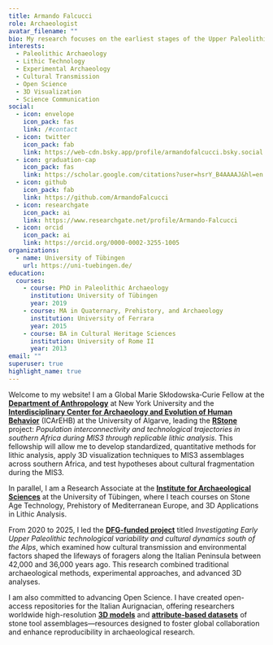 ```yaml
---
title: Armando Falcucci
role: Archaeologist
avatar_filename: ""
bio: My research focuses on the earliest stages of the Upper Paleolithic across Europe and the Levant. I am currently investigating several Aurignacian and Ahmarian sites to understand the intricate relationships between archaeological patterns, cultural transmission, demic spread, and technological convergence.
interests:
  - Paleolithic Archaeology
  - Lithic Technology
  - Experimental Archaeology
  - Cultural Transmission
  - Open Science
  - 3D Visualization
  - Science Communication
social:
  - icon: envelope
    icon_pack: fas
    link: /#contact
  - icon: twitter
    icon_pack: fab
    link: https://web-cdn.bsky.app/profile/armandofalcucci.bsky.social
  - icon: graduation-cap
    icon_pack: fas
    link: https://scholar.google.com/citations?user=hsrY_B4AAAAJ&hl=en
  - icon: github
    icon_pack: fab
    link: https://github.com/ArmandoFalcucci
  - icon: researchgate
    icon_pack: ai
    link: https://www.researchgate.net/profile/Armando-Falcucci
  - icon: orcid
    icon_pack: ai
    link: https://orcid.org/0000-0002-3255-1005
organizations:
  - name: University of Tübingen
    url: https://uni-tuebingen.de/
education:
  courses:
    - course: PhD in Paleolithic Archaeology
      institution: University of Tübingen
      year: 2019
    - course: MA in Quaternary, Prehistory, and Archaeology
      institution: University of Ferrara
      year: 2015
    - course: BA in Cultural Heritage Sciences
      institution: University of Rome II
      year: 2013
email: ""
superuser: true
highlight_name: true
---
```


Welcome to my website! I am a Global Marie Skłodowska‑Curie Fellow at the [**Department of Anthropology**](https://as.nyu.edu/departments/anthropology.html) at New York University and the [**Interdisciplinary Center for Archaeology and Evolution of Human Behavior**](https://www.icarehb.com/) (ICArEHB) at the University of Algarve, leading the [**RStone**](https://cordis.europa.eu/project/id/101152531) project: *Population interconnectivity and technological trajectories in southern Africa during MIS3 through replicable lithic analysis*. This fellowship will allow me to develop standardized, quantitative methods for lithic analysis, apply 3D visualization techniques to MIS3 assemblages across southern Africa, and test hypotheses about cultural fragmentation during the MIS3.

In parallel, I am a Research Associate at the [**Institute for Archaeological Sciences**](https://uni-tuebingen.de/en/faculties/faculty-of-science/departments/geosciences/work-groups/prehistory-and-archaeological-sciences/ina/) at the University of Tübingen, where I teach courses on Stone Age Technology, Prehistory of Mediterranean Europe, and 3D Applications in Lithic Analysis.

From 2020 to 2025, I led the [**DFG-funded project**](https://gepris.dfg.de/gepris/projekt/431809858?language=en) titled *Investigating Early Upper Paleolithic technological variability and cultural dynamics south of the Alps*, which examined how cultural transmission and environmental factors shaped the lifeways of foragers along the Italian Peninsula between 42,000 and 36,000 years ago. This research combined traditional archaeological methods, experimental approaches, and advanced 3D analyses.

I am also committed to advancing Open Science. I have created open-access repositories for the Italian Aurignacian, offering researchers worldwide high-resolution [**3D models**](https://www.armandofalcucci.com/project/open_aurignacian/) and [**attribute-based datasets**](https://www.armandofalcucci.com/datasets/) of stone tool assemblages—resources designed to foster global collaboration and enhance reproducibility in archaeological research.
